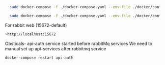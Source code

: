
```sh
  sudo docker-compose -f ./docker-compose.yaml --env-file ./docker/config/.env.local down -d
```

```sh
  sudo docker-compose -f ./docker-compose.yaml --env-file ./docker/config/.env.local down
```

For rabbit web (15672-default)
```sh
>http://localhost:15672
```

Obsticals- api-auth service started before rabbitMq services
We need to manual set up api-services after rabbitmq service

```sh
docker-compose restart api-auth
```